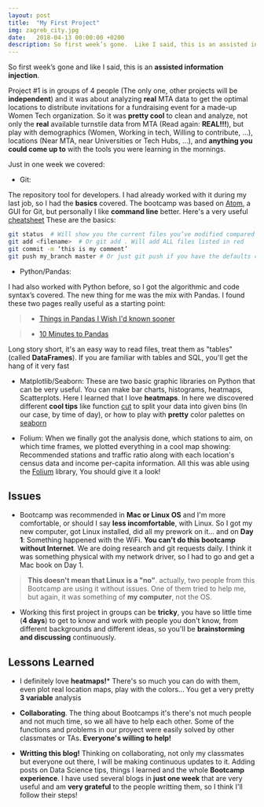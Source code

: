 ```yaml
---
layout: post
title:  "My First Project"
img: zagreb_city.jpg
date:   2018-04-13 00:00:00 +0200
description: So first week’s gone.  Like I said, this is an assisted information injection.  Project #1 is in groups of 4 people (The only one, other projects will be independent) and it was about analyzing real MTA data to get the optimal positions to distribute invitations for a fundraising event for a made-up Women Tech organization.
---
```


So first week’s gone and like I said, this is an **assisted information injection**.

Project #1 is in groups of 4 people (The only one, other projects will be **independent**) and it was about analyzing **real** MTA data to get the optimal locations to distribute invitations for a fundraising event for a made-up Women Tech organization.
So it was **pretty cool** to clean and analyze, not only the **real** available turnstile data from MTA (Read again: **REAL!!!**), but play with demographics (Women, Working in tech, Willing to contribute, …), locations (Near MTA, near Universities or Tech Hubs, …), and **anything you could come up to** with the tools you were learning in the mornings.

Just in one week we covered:
- Git: 

The repository tool for developers.  I had already worked with it during my last job, so I had the **basics** covered. 
The bootcamp was based on [Atom](https://atom.io), a GUI for Git, but personally I like **command line** better.  Here's a very useful [cheatsheet](http://www.ndpsoftware.com/git-cheatsheet.html) 
These are the basics:
```bash
git status  # Will show you the current files you’ve modified compared to the ones in the master branch
git add <filename>  # Or git add . Will add ALL files listed in red
git commit -m ‘this is my comment’
git push my_branch master # Or just git push if you have the defaults configured
```
- Python/Pandas: 

I had also worked with Python before, so I got the algorithmic and code syntax’s covered.  The new thing for me was the mix with Pandas.  I found these two pages really useful as a starting point:

> - [Things in Pandas I Wish I'd known sooner](http://nbviewer.jupyter.org/github/rasbt/python_reference/blob/master/tutorials/things_in_pandas.ipynb?utm_source=Python+Weekly+Newsletter&utm_campaign=8416b188e6-Python_Weekly_Issue_176_January_29_2015&utm_medium=email&utm_term=0_9e26887fc5-8416b188e6-312716773#Selecting-NaN-Rows)

> - [10 Minutes to Pandas](https://pandas.pydata.org/pandas-docs/stable/10min.html)

Long story short, it's an easy way to read files, treat them as "tables" (called **DataFrames**).  If you are familiar with tables and SQL, you'll get the hang of it very fast

- Matplotlib/Seaborn: These are two basic graphic libraries on Python that can be very useful.  You can make bar charts, histograms, heatmaps, Scatterplots.  Here I learned that I love **heatmaps**.  In here we discovered different **cool tips** like function [cut](https://pandas.pydata.org/pandas-docs/stable/generated/pandas.cut.html) to split your data into given bins (In our case, by time of day), or how to play with **pretty** color palettes on [seaborn](http://jose-coto.com/styling-with-seaborn)

- Folium: When we finally got the analysis done, which stations to aim, on which time frames, we plotted everything in a cool map showing: Recommended stations and traffic ratio along with each location's census data and income per-capita information.  All this was able using the [Folium](http://folium.readthedocs.io/en/latest/) library, You should give it a look!

## Issues
- Bootcamp was recommended in **Mac or Linux OS** and I'm more comfortable, or should I say **less incomfortable**, with Linux.  So I got my new computer, got Linux installed, did all my prework on it... and on **Day 1**: Something happened with the WiFi.  **You can't do this bootcamp without Internet**.  We are doing research and git requests daily.  I think it was something physical with my network driver, so I had to go and get a Mac book on Day 1.

> **This doesn't mean that Linux is a "no"**.  actually, two people from this Bootcamp are using it without issues.  One of them tried to help me, but again, it was something of **my computer**, not the OS.

- Working this first project in groups can be **tricky**, you have so little time (**4 days**) to get to know and work with people you don't know, from different backgrounds and different ideas, so you'll be **brainstorming and discussing** continuously.

## Lessons Learned
- I definitely love **heatmaps!***  There's so much you can do with them, even plot real location maps, play with the colors...  You get a very pretty **3 variable** analysis

- **Collaborating**.  The thing about Bootcamps it's there's not much people and not much time, so we all have to help each other.  Some of the functions and problems in our proyect were easily solved by other classmates or TAs.  **Everyone's willing to help!**

- **Writting this blog!**  Thinking on collaborating, not only my classmates but everyone out there, I will be making continuous updates to it.  Adding posts on Data Science tips, things I learned and the whole **Bootcamp experience**.  I have used several blogs in **just one week** that are very useful and am **very grateful** to the people writting them, so I think I'll follow their steps!
